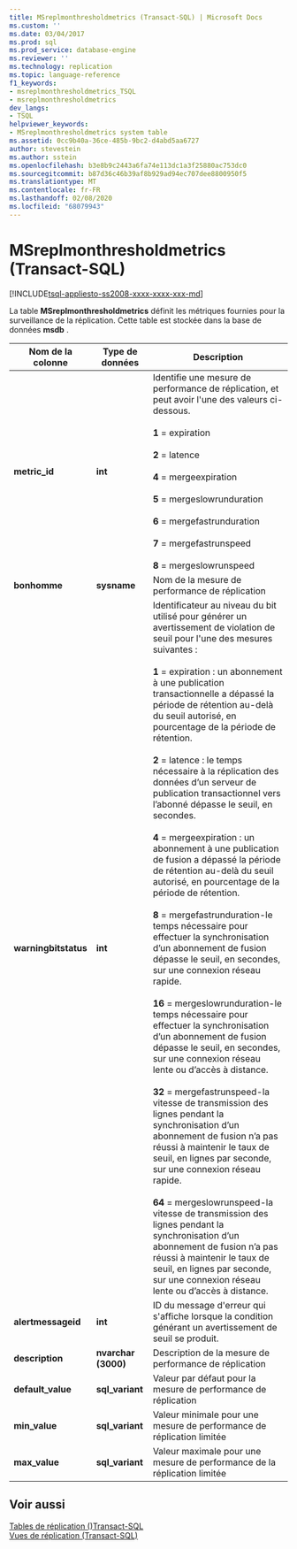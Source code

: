 ```yaml
---
title: MSreplmonthresholdmetrics (Transact-SQL) | Microsoft Docs
ms.custom: ''
ms.date: 03/04/2017
ms.prod: sql
ms.prod_service: database-engine
ms.reviewer: ''
ms.technology: replication
ms.topic: language-reference
f1_keywords:
- msreplmonthresholdmetrics_TSQL
- msreplmonthresholdmetrics
dev_langs:
- TSQL
helpviewer_keywords:
- MSreplmonthresholdmetrics system table
ms.assetid: 0cc9b40a-36ce-485b-9bc2-d4abd5aa6727
author: stevestein
ms.author: sstein
ms.openlocfilehash: b3e8b9c2443a6fa74e113dc1a3f25880ac753dc0
ms.sourcegitcommit: b87d36c46b39af8b929ad94ec707dee8800950f5
ms.translationtype: MT
ms.contentlocale: fr-FR
ms.lasthandoff: 02/08/2020
ms.locfileid: "68079943"
---
```

# <a name="msreplmonthresholdmetrics-transact-sql"></a>MSreplmonthresholdmetrics (Transact-SQL)
[!INCLUDE[tsql-appliesto-ss2008-xxxx-xxxx-xxx-md](../../includes/tsql-appliesto-ss2008-xxxx-xxxx-xxx-md.md)]

  La table **MSreplmonthresholdmetrics** définit les métriques fournies pour la surveillance de la réplication. Cette table est stockée dans la base de données **msdb** .  
  
|Nom de la colonne|Type de données|Description|  
|-----------------|---------------|-----------------|  
|**metric_id**|**int**|Identifie une mesure de performance de réplication, et peut avoir l'une des valeurs ci-dessous.<br /><br /> **1** = expiration<br /><br /> **2** = latence<br /><br /> **4** = mergeexpiration<br /><br /> **5** = mergeslowrunduration<br /><br /> **6** = mergefastrunduration<br /><br /> **7** = mergefastrunspeed<br /><br /> **8** = mergeslowrunspeed|  
|**bonhomme**|**sysname**|Nom de la mesure de performance de réplication|  
|**warningbitstatus**|**int**|Identificateur au niveau du bit utilisé pour générer un avertissement de violation de seuil pour l'une des mesures suivantes :<br /><br /> **1** = expiration : un abonnement à une publication transactionnelle a dépassé la période de rétention au-delà du seuil autorisé, en pourcentage de la période de rétention.<br /><br /> **2** = latence : le temps nécessaire à la réplication des données d’un serveur de publication transactionnel vers l’abonné dépasse le seuil, en secondes.<br /><br /> **4** = mergeexpiration : un abonnement à une publication de fusion a dépassé la période de rétention au-delà du seuil autorisé, en pourcentage de la période de rétention.<br /><br /> **8** = mergefastrunduration-le temps nécessaire pour effectuer la synchronisation d’un abonnement de fusion dépasse le seuil, en secondes, sur une connexion réseau rapide.<br /><br /> **16** = mergeslowrunduration-le temps nécessaire pour effectuer la synchronisation d’un abonnement de fusion dépasse le seuil, en secondes, sur une connexion réseau lente ou d’accès à distance.<br /><br /> **32** = mergefastrunspeed-la vitesse de transmission des lignes pendant la synchronisation d’un abonnement de fusion n’a pas réussi à maintenir le taux de seuil, en lignes par seconde, sur une connexion réseau rapide.<br /><br /> **64** = mergeslowrunspeed-la vitesse de transmission des lignes pendant la synchronisation d’un abonnement de fusion n’a pas réussi à maintenir le taux de seuil, en lignes par seconde, sur une connexion réseau lente ou d’accès à distance.|  
|**alertmessageid**|**int**|ID du message d'erreur qui s'affiche lorsque la condition générant un avertissement de seuil se produit.|  
|**description**|**nvarchar (3000)**|Description de la mesure de performance de réplication|  
|**default_value**|**sql_variant**|Valeur par défaut pour la mesure de performance de réplication|  
|**min_value**|**sql_variant**|Valeur minimale pour une mesure de performance de réplication limitée|  
|**max_value**|**sql_variant**|Valeur maximale pour une mesure de performance de la réplication limitée|  
  
## <a name="see-also"></a>Voir aussi  
 [Tables de réplication &#40;&#41;Transact-SQL](../../relational-databases/system-tables/replication-tables-transact-sql.md)   
 [Vues de réplication &#40;Transact-SQL&#41;](../../relational-databases/system-views/replication-views-transact-sql.md)  
  
  
